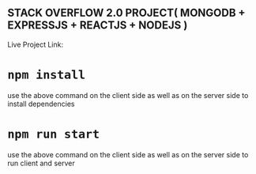 ## STACK OVERFLOW 2.0 PROJECT( MONGODB + EXPRESSJS + REACTJS + NODEJS ) 

Live Project Link: 

# `npm install`
use the above command on the client side as well as on the server side to install dependencies

# `npm run start`
use the above command on the client side as well as on the server side to run client and server
